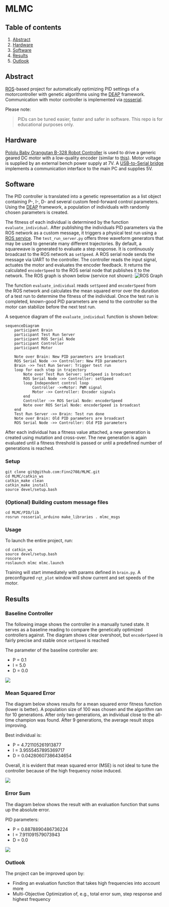# MLMC

## Table of contents
1. [Abstract](#abstract)
2. [Hardware](#hardware)
3. [Software](#software)
5. [Results](#results)
6. [Outlook](#outlook)

## Abstract
[ROS](https://www.ros.org/)-based project for automatically optimizing PID settings of a motorcontroller with genetic algorithms using the [DEAP](https://github.com/DEAP/deap) framework. Communication with motor controller is implemented via [rosserial](https://github.com/ros-drivers/rosserial). 

Please note:
> PIDs can be tuned easier, faster and safer in software. This repo is for educational purposes only.

## Hardware
[Pololu Baby Orangutan B-328 Robot Controller](https://www.pololu.com/product/1220) is used to drive a generic geared DC motor with a low-quality encoder (similar to [this](https://www.pololu.com/product/4805)). Motor voltage is supplied by an external bench power supply at 7V. A [USB-to-Serial bridge](https://www.sparkfun.com/products/9873) implements a communication interface to the main PC and supplies 5V.


## Software

The PID controller is translated into a genetic representation as a list object containing P-, I-, D- and several custom feed-forward control parameters. Using the [DEAP](https://github.com/DEAP/deap) framework, a population of individuals with randomly chosen parameters is created. 

The fitness of each individual is determined by the function `evaluate_individual`. After publishing the individuals PID parameters via the ROS network as a custom message, it triggers a physical test run using a [ROS service](http://docs.ros.org/en/api/std_srvs/html/srv/Trigger.html). The `test_run_server.py` offers three waveform generators that may be used to generate many different trajectories. By default, a squarewave is generated to evaluate a step response. It is continuously broadcast to the ROS network as `setSpeed`. A ROS serial node sends the message via UART to the controller. The controller reads the input signal, actuates the motor and evaluates the encoder feedback. It returns the calculated `encoderSpeed` to the ROS serial node that publishes it to the network. The ROS graph is shown below (service not shown):
![ROS Graph](media/rosgraph.png)

The function `evaluate_individual` reads `setSpeed` and `encoderSpeed` from the ROS network and calculates the mean squared error over the duration of a test run to determine the fitness of the individual. Once the test run is completed, known-good PID parameters are send to the controller so the motor can stabilize before the next test run.

A sequence diagram of the `evaluate_individual` function is shown below:

```mermaid
sequenceDiagram
    participant Brain
    participant Test Run Server
    participant ROS Serial Node
    participant Controller
    participant Motor

    Note over Brain: New PID parameters are broadcast
    ROS Serial Node ->> Controller: New PID parameters
    Brain ->> Test Run Server: Trigger test run
    loop for each step in trajectory
        Note over Test Run Server: setSpeed is broadcast
        ROS Serial Node ->> Controller: setSpeed
        loop Independent control loop
            Controller ->>Motor: PWM signal
            Motor ->> Controller: Encoder signals
        end
        Controller ->> ROS Serial Node: encoderSpeed
        Note over ROS Serial Node: encoderSpeed is broadcast
    end
    Test Run Server ->> Brain: Test run done
    Note over Brain: Old PID parameters are broadcast
    ROS Serial Node ->> Controller: Old PID parameters
```

After each individual has a fitness value attached, a new generation is created using mutation and cross-over. The new generation is again evaluated until a fitness threshold is passed or until a predefined number of generations is reached.


### Setup
```
git clone git@github.com:Finn2708/MLMC.git
cd MLMC/catkin_ws
catkin_make clean
catkin_make install
source devel/setup.bash
```

### (Optional) Building custom message files
```
cd MLMC/PIO/lib
rosrun rosserial_arduino make_libraries . mlmc_msgs
```

### Usage
To launch the entire project, run:

```
cd catkin_ws
source devel/setup.bash
roscore
roslaunch mlmc mlmc.launch
```

Training will start immediately with params defined in `brain.py`. A preconfigured `rqt_plot` window will show current and set speeds of the motor.


## Results
### Baseline Controller
The following image shows the controller in a manually tuned state. It serves as a baseline reading to compare the genetically optimized controllers against. The diagram shows clear overshoot, but `encoderSpeed` is fairly precise and stable once `setSpeed` is reached

The parameter of the baseline controller are:
- P = 0.1
- I = 5.0
- D = 0.0

![](media/Baseline.png)


### Mean Squared Error

The diagram below shows results for a mean squared error fitness function (lower is better). A population size of 100 was chosen and the algorithm ran for 10 generations. After only two generations, an individual close to the all-time champion was found. After 9 generations, the average result stops improving.

Best individual is:
- P = 4.721105261913877
- I = 3.9555457895369717
- D = 0.04280607386434654

Overall, it is evident that mean squared error (MSE) is not ideal to tune the controller because of the high frequency noise induced.

![](media/MSE-POP_SIZE%3D100-GEN_MAX%3D10.png)


### Error Sum
The diagram below shows the result with an evaluation function that sums up the absolute error.

PID parameters:
- P = 0.8878890486736224
- I = 7.911091579073943
- D = 0.0

![](media/ERR_SUM-POP_SIZE%3D100-GEN_MAX%3D10.png)


### Outlook
The project can be improved upon by:
- Finding an evaluation function that takes high frequencies into account more
- Multi-Objective Optimization of, e.g., total error sum, step response and highest frequency